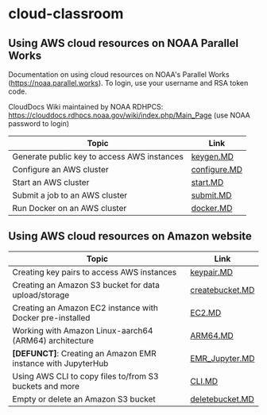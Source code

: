 # cloud-classroom

## Using AWS cloud resources on NOAA Parallel Works

Documentation on using cloud resources on NOAA's Parallel Works (https://noaa.parallel.works). To login, use your username and RSA token code.

CloudDocs Wiki maintained by NOAA RDHPCS: https://clouddocs.rdhpcs.noaa.gov/wiki/index.php/Main_Page (use NOAA password to login)

| Topic   | Link | 
|------------|--------|
| Generate public key to access AWS instances | [keygen.MD](https://github.com/shenjean/cloud-classroom/blob/main/PW/keygen.MD) |
| Configure an AWS cluster | [configure.MD](https://github.com/shenjean/cloud-classroom/blob/main/PW/configure.MD) |
| Start an AWS cluster | [start.MD](https://github.com/shenjean/cloud-classroom/blob/main/PW/start.MD) |
| Submit a job to an AWS cluster | [submit.MD](https://github.com/shenjean/cloud-classroom/blob/main/PW/submit.MD) |
| Run Docker on an AWS cluster | [docker.MD](https://github.com/shenjean/cloud-classroom/blob/main/PW/docker.MD)

## Using AWS cloud resources on Amazon website


| Topic   | Link | 
|------------|--------|
| Creating key pairs to access AWS instances | [keypair.MD](https://github.com/shenjean/cloud-classroom/blob/main/AWS/keypair.MD) |
| Creating an Amazon S3 bucket for data upload/storage | [createbucket.MD](https://github.com/shenjean/cloud-classroom/blob/main/AWS/CLI.MD) |
| Creating an Amazon EC2 instance with Docker pre-installed | [EC2.MD](https://github.com/shenjean/cloud-classroom/blob/main/AWS/EC2.MD) |
| Working with Amazon Linux-aarch64 (ARM64) architecture | [ARM64.MD](https://github.com/shenjean/cloud-classroom/blob/main/AWS/ARM64.MD) |
| <b>[DEFUNCT]</b>: Creating an Amazon EMR instance with JupyterHub | [EMR_Jupyter.MD](https://github.com/shenjean/cloud-classroom/blob/main/AWS/EMR_Jupyter.MD) |
| Using AWS CLI to copy files to/from S3 buckets and more | [CLI.MD](https://github.com/shenjean/cloud-classroom/blob/main/AWS/CLI.MD) |
| Empty or delete an Amazon S3 bucket | [deletebucket.MD](https://github.com/shenjean/cloud-classroom/blob/main/AWS/emptybucket.MD) | 

